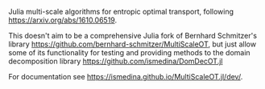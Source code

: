 Julia multi-scale algorithms for entropic optimal transport, following https://arxiv.org/abs/1610.06519.

This doesn't aim to be a comprehensive Julia fork of Bernhard Schmitzer's library https://github.com/bernhard-schmitzer/MultiScaleOT, but just allow some of its functionality for testing and providing methods to the domain decomposition library https://github.com/ismedina/DomDecOT.jl

For documentation see https://ismedina.github.io/MultiScaleOT.jl/dev/.
